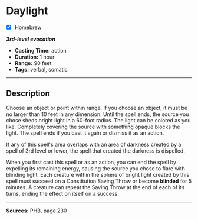 # Daylight
- [x] Homebrew

***3rd-level evocation***
- **Casting Time:** action
- **Duration:** 1 hour
- **Range:** 90 feet
- **Tags:** verbal, somatic

---

## Description
Choose an object or point within range.
If you choose an object, it must be no larger than 10 feet in any dimension.
Until the spell ends, the source you chose sheds bright light in a 60-foot radius. The light can be colored as you like.
Completely covering the source with something opaque blocks the light.
The spell ends if you cast it again or dismiss it as an action.

If any of this spell's area overlaps with an area of darkness created by a spell of 3rd level or lower, the spell that created the darkness is dispelled.

When you first cast this spell or as an action, you can end the spell by expelling its remaining energy, causing the source you chose to flare with blinding light.
Each creature within the sphere of bright light created by this spell must succeed on a Constitution Saving Throw or become **blinded** for 5 minutes.
A creature can repeat the Saving Throw at the end of each of its turns, ending the effect on itself on a success.

---

**Sources:** PHB, page 230

